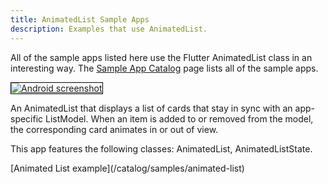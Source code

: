 ```yaml
---
title: AnimatedList Sample Apps
description: Examples that use AnimatedList.
---
```


All of the sample apps listed here use the Flutter AnimatedList class in
an interesting way. The [Sample App Catalog](/catalog/samples) page lists
all of the sample apps.

<div class="container-fluid">
  <div class="lavish-table-row-mb">
    <a href="/catalog/samples/animated-list">
      <div class="col-lg-3">
        <img style="border:1px solid #000000" src="https://storage.googleapis.com/flutter-catalog/cb4a54db8fb3726bf4293b9cc5cb12ce16883803/animated_list_small.png" alt="Android screenshot" class="img-fluid">
      </div>
   </a>
    <div class="col-lg-9">
      <p>
        An AnimatedList that displays a list of cards that stay
in sync with an app-specific ListModel. When an item is added to or removed
from the model, the corresponding card animates in or out of view.
      </p>
      <p>
        This app features the following classes: AnimatedList, AnimatedListState.
      </p>
      <p>
        [Animated List example](/catalog/samples/animated-list)
      </p>
    </div>
  </div>
</div>
